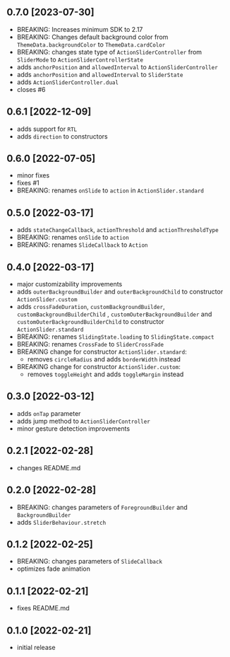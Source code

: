 ## 0.7.0 [2023-07-30]
- BREAKING: Increases minimum SDK to 2.17
- BREAKING: Changes default background color from `ThemeData.backgroundColor` to `ThemeData.cardColor`
- BREAKING: changes state type of `ActionSliderController` from `SliderMode` to `ActionSliderControllerState`
- adds `anchorPosition` and `allowedInterval` to `ActionSliderController`
- adds `anchorPosition` and `allowedInterval` to `SliderState`
- adds `ActionSliderController.dual`
- closes #6

## 0.6.1 [2022-12-09]

- adds support for `RTL`
- adds `direction` to constructors

## 0.6.0 [2022-07-05]

- minor fixes
- fixes #1
- BREAKING: renames `onSlide` to `action` in `ActionSlider.standard`

## 0.5.0 [2022-03-17]

- adds `stateChangeCallback`, `actionThreshold` and `actionThresholdType`
- BREAKING: renames `onSlide` to `action`
- BREAKING: renames `SlideCallback` to `Action`

## 0.4.0 [2022-03-17]

- major customizability improvements
- adds `outerBackgroundBuilder` and `outerBackgroundChild` to constructor `ActionSlider.custom`
- adds `crossFadeDuration`, `customBackgroundBuilder`, `customBackgroundBuilderChild`
  , `customOuterBackgroundBuilder` and `customOuterBackgroundBuilderChild` to
  constructor `ActionSlider.standard`
- BREAKING: renames `SlidingState.loading` to `SlidingState.compact`
- BREAKING: renames `CrossFade` to `SliderCrossFade`
- BREAKING change for constructor `ActionSlider.standard`:
    - removes `circleRadius` and adds `borderWidth` instead
- BREAKING change for constructor `ActionSlider.custom`:
    - removes `toggleHeight` and adds `toggleMargin` instead

## 0.3.0 [2022-03-12]

- adds `onTap` parameter
- adds jump method to `ActionSliderController`
- minor gesture detection improvements

## 0.2.1 [2022-02-28]

- changes README.md

## 0.2.0 [2022-02-28]

- BREAKING: changes parameters of `ForegroundBuilder` and `BackgroundBuilder`
- adds `SliderBehaviour.stretch`

## 0.1.2 [2022-02-25]

- BREAKING: changes parameters of `SlideCallback`
- optimizes fade animation

## 0.1.1 [2022-02-21]

- fixes README.md

## 0.1.0 [2022-02-21]

- initial release
